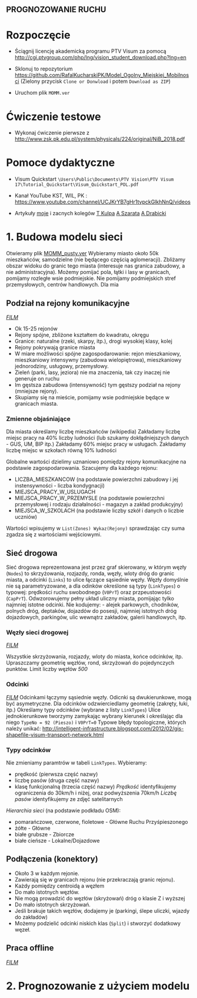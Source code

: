 ## PROGNOZOWANIE RUCHU

# Rozpoczęcie

* Ściągnij licencję akademicką programu PTV Visum za pomocą http://cgi.ptvgroup.com/php/lng/vision_student_download.php?lng=en

* Sklonuj to repozytorium https://github.com/RafalKucharskiPK/Model_Ogolny_Miejskiej_Mobilnosci (Zielony przycisk `Clone or Donwload` i potem `Download as ZIP`)

* Uruchom plik `MOMM.ver`

# Ćwiczenie testowe

* Wykonaj ćwiczenie pierwsze z http://www.zsk.pk.edu.pl/system/physicals/224/original/NiB_2018.pdf

# Pomoce dydaktyczne

* Visum Quickstart `\Users\Public\Documents\PTV Vision\PTV Visum 17\Tutorial_Quickstart\Visum_Quickstart_POL.pdf`

* Kanał YouTube KST, WIL, PK : https://www.youtube.com/channel/UCJKrYB7gHr1tvpckGlkhNnQ/videos

* Artykuły [moje](https://scholar.google.pl/citations?hl=pl&user=z3bOMUAAAAAJ&view_op=list_works&sortby=pubdate)
 i zacnych kolegów [T Kulpa](https://scholar.google.pl/citations?user=S4x1MBcAAAAJ&hl=pl&oi=ao) [A Szarata](https://scholar.google.pl/citations?user=HisPuLQAAAAJ&hl=pl&oi=ao) [A Drabicki](https://www.researchgate.net/profile/Arkadiusz_Drabicki)

# 1. Budowa modelu sieci

Otwieramy plik [MOMM_pusty.ver](https://github.com/RafalKucharskiPK/Model_Ogolny_Miejskiej_Mobilnosci/blob/master/MOMM_pusty.ver)
Wybieramy miasto około 50k mieszkańców, samodzielne (nie będącego częścią aglomeracji). 
Zbliżamy obszar widoku do granic tego miasta (interesuje nas granica zabudowy, a nie administracyjna). Możemy pomijać pola, łątki i lasy w granicach, pomijamy rozległe wsie podmiejskie. Nie pomijamy podmiejskich stref przemysłowych, centrów handlowych.
Dla mia

## Podział na rejony komunikacyjne

[_FILM_](https://www.youtube.com/watch?v=byujp2ufNE0)

* Ok 15-25 rejonów
* Rejony spójne, zbliżone kształtem do kwadratu, okręgu
* Granice: naturalne (rzeki, skarpy, itp.), drogi wysokiej klasy, kolej
* Rejony pokrywają granice miasta
* W miare możliwości spójne zagospodarowanie: rejon mieszkaniowy, mieszkaniowy intensywny (zabudowa wielopiętrowa), mieszkaniowy jednorodziny, usługowy, przemysłowy.
* Zieleń (parki, lasy, jeziora) nie ma znaczenia, tak czy inaczej nie generuje on ruchu
* Im gęstsza zabudowa (intensywność) tym gęstszy podział na rejony (mniejsze rejony).
* Skupiamy się na mieście, pomijamy wsie podmiejskie będące w granicach miasta.

### Zmienne objaśniające
Dla miasta określamy liczbę mieszkańców (wikipedia)
Zakładamy liczbę miejsc pracy na 40% liczby ludności (lub szukamy dokłądniejszych danych - GUS, UM, BIP itp.)
Zakładamy 60% miejsc pracy w usługach.
Zakładamy liczbę miejsc w szkołach równą 10% ludności 

Globalne wartości dzielimy uznaniowo pomiędzy rejony komunikacyjne na podstawie zagospodarowania. Szacujemy dla każdego rejonu:
* LICZBA_MIESZKANCOW	(na podstawie powierzchni zabudowy i jej instensywności - liczba kondygnacji)
* MIEJSCA_PRACY_W_USLUGACH	
*	MIEJSCA_PRACY_W_PRZEMYSLE	(na podstawie powierzchni przemysłowej i rodzaju działalności - magazyn a zakład produkcyjny)
* MIEJSCA_W_SZKOLACH	(na podstawie liczby szkół i danych o liczbie uczniów)

Wartości wpisujemy w `List(Zones) Wykaz(Rejony)` sprawdzając czy suma zgadza się z wartościami wejściowymi. 

## Sieć drogowa

Sieć drogowa reprezentowana jest przez graf skierowany, w którym węzły (`Nodes`) to skrzyżowania, rozjazdy, ronda, węzły, wloty dróg do granic miasta, a odcinki (`Links`) to ulice łączące sąsiednie węzły. Węzły domyślnie nie są parametryzowane, a dla odinków określone są typy (`LinkTypes`) o typowej: prędkości ruchu swobodnego (`V0PrT`) oraz przpeustowości (`CapPrT`).
Odwzorowujemy pełny układ uliczny miasta, pomijając tylko najmniej istotne odcinki. Nie kodujemy: - alejek parkowych, chodników, polnych dróg, deptaków, dojazdów do posesji, najmniej istotnych dróg dojazdowych, parkingów, ulic wewnątrz zakładów, galerii handlowych, itp.

### Węzły sieci drogowej

[_FILM_](https://www.youtube.com/watch?v=gIF1vGXIJOA)

Wszystkie skrzyżowania, rozjazdy, wloty do miasta, końce odcinków, itp.
Upraszczamy geometrię węzłów, rond, skrzyżowań do pojedynczych punktów.
Limit liczby węzłów *500*



### Odcinki 

[_FILM_](https://www.youtube.com/watch?v=47VBFejHEkg)
Odcinkami łączymy sąsiednie węzły. 
Odicnki są dwukierunkowe, mogą być asymetryczne.
Dla odcinków odzwierciedlamy geometrię (zakręty, łuki, itp.)
Określamy typy odcinków (wybrane z listy `LinkTypes`)
Ulice jednokierunkowe tworzymy zamykając wybrany kierunek i określając dla niego `TypeNo = 92 (Pieszo)` i `V0PrT=0`
Typowe błędy topologiczne, których należy unikać: http://intelligent-infrastructure.blogspot.com/2012/02/gis-shapefile-visum-transport-network.html

### Typy odcinków
Nie zmieniamy paramtrów w tabeli `LinkTypes`.
Wybieramy:
* prędkość (pierwsza część nazwy)
* liczbę pasów (druga część nazwy)
* klasę funkcjonalną (trzecia część nazwy)
_Prędkość_ identyfikujemy ograniczenia do 30km/h i niżej, oraz podwyższenia 70km/h
_Liczbę pasów_ identyfikujemy ze zdjęć satelitarnych

_Hierarchia sieci_ (na podstawie podkładu OSM):
* pomarańczowe, czerwone, fioletowe - Główne Ruchu Przyśpieszonego
* żółte - Główne
* białe grubsze - Zbiorcze
* białe cieńsze - Lokalne/Dojazdowe

## Podłączenia (konektory)
* Około 3 w każdym rejonie.
* Zawierają się w granicach rejonu (nie przekraczają granic rejonu).
* Każdy pomiędzy centroidą a węzłem
* Do mało istotnych węzłów.
* Nie mogą prowadzić do węzłów (skryżowań) dróg o klasie Z i wyższej
* Do mało istotnych skrzyżowań.
* Jeśli brakuje takich węzłów, dodajemy je (parkingi, ślepe uliczki, wjazdy do zakładów)
* Możemy podzielić odcinki niskich klas (`Split`) i stworzyć dodatkowy węzeł.

## Praca offline
[_FILM_](https://www.youtube.com/watch?v=UKozzlcnxPQ)

# 2. Prognozowanie z użyciem modelu
